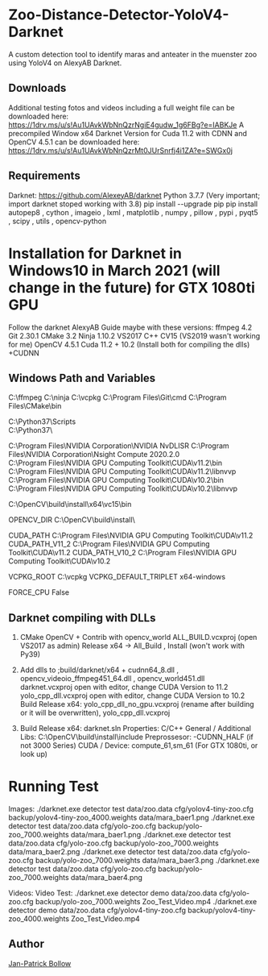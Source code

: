 # Zoo-Distance-Detector-YoloV4-Darknet
A custom detection tool to identify maras and anteater in the muenster zoo using YoloV4 on AlexyAB Darknet.

## Downloads
Additional testing fotos and videos including a full weight file can be downloaded here: https://1drv.ms/u/s!Au1UAvkWbNnQzrNgiE4gudw_1g6FBg?e=IABKJe
A precompiled Window x64 Darknet Version for Cuda 11.2 with CDNN and OpenCV 4.5.1 can be downloaded here: https://1drv.ms/u/s!Au1UAvkWbNnQzrMt0JUrSnrfj4i1ZA?e=SWGx0j



## Requirements
Darknet: https://github.com/AlexeyAB/darknet
Python 3.7.7 (Very important; import darknet stoped working with 3.8)
    pip install --upgrade pip
    pip install autopep8 , cython , imageio , lxml , matplotlib , numpy , pillow , pypi , pyqt5 , scipy , utils , opencv-python    



# Installation for Darknet in Windows10 in March 2021 (will change in the future) for GTX 1080ti GPU
Follow the darknet AlexyAB Guide maybe with these versions:
  ffmpeg 4.2
  Git 2.30.1
  CMake 3.2
  Ninja 1.10.2
  VS2017 C++ CV15 (VS2019 wasn't working for me)
  OpenCV 4.5.1
  Cuda 11.2 + 10.2 (Install both for compiling the dlls)
  +CUDNN


## Windows Path and Variables

C:\ffmpeg
C:\ninja
C:\vcpkg
C:\Program Files\Git\cmd
C:\Program Files\CMake\bin

C:\Python37\Scripts\
C:\Python37\

C:\Program Files\NVIDIA Corporation\NVIDIA NvDLISR
C:\Program Files\NVIDIA Corporation\Nsight Compute 2020.2.0\
C:\Program Files\NVIDIA GPU Computing Toolkit\CUDA\v11.2\bin
C:\Program Files\NVIDIA GPU Computing Toolkit\CUDA\v11.2\libnvvp
C:\Program Files\NVIDIA GPU Computing Toolkit\CUDA\v10.2\bin
C:\Program Files\NVIDIA GPU Computing Toolkit\CUDA\v10.2\libnvvp

C:\OpenCV\build\install\x64\vc15\bin

OPENCV_DIR C:\OpenCV\build\install\

CUDA_PATH C:\Program Files\NVIDIA GPU Computing Toolkit\CUDA\v11.2
	CUDA_PATH_V11_2 C:\Program Files\NVIDIA GPU Computing Toolkit\CUDA\v11.2
	CUDA_PATH_V10_2 C:\Program Files\NVIDIA GPU Computing Toolkit\CUDA\v10.2
	
VCPKG_ROOT C:\vcpkg
VCPKG_DEFAULT_TRIPLET x64-windows

FORCE_CPU False




## Darknet compiling with DLLs

1.  CMake OpenCV + Contrib with opencv_world
	    ALL_BUILD.vcxproj (open VS2017 as admin) Release x64 -> All_Build , Install (won't work with Py39)
	
2.  Add dlls to ;build/darknet/x64 + cudnn64_8.dll , opencv_videoio_ffmpeg451_64.dll , opencv_world451.dll		
	  darknet.vcxproj open with editor, change CUDA Version to 11.2
    yolo_cpp_dll.vcxproj open with editor, change CUDA Version to 10.2
    Build Release x64: yolo_cpp_dll_no_gpu.vcxproj (rename after building or it will be overwritten), yolo_cpp_dll.vcxproj	

3.  Build Release x64: darknet.sln
    Properties: 
      C/C++ General / Additional Libs: C:\OpenCV\build\install\include
      Preprossesor: -CUDNN_HALF (if not 3000 Series)
      CUDA / Device: compute_61,sm_61 (For GTX 1080ti, or look up)
      
      
  
# Running Test

Images:
./darknet.exe detector test data/zoo.data cfg/yolov4-tiny-zoo.cfg backup/yolov4-tiny-zoo_4000.weights data/mara_baer1.png
./darknet.exe detector test data/zoo.data cfg/yolo-zoo.cfg backup/yolo-zoo_7000.weights data/mara_baer1.png
./darknet.exe detector test data/zoo.data cfg/yolo-zoo.cfg backup/yolo-zoo_7000.weights data/mara_baer2.png
./darknet.exe detector test data/zoo.data cfg/yolo-zoo.cfg backup/yolo-zoo_7000.weights data/mara_baer3.png
./darknet.exe detector test data/zoo.data cfg/yolo-zoo.cfg backup/yolo-zoo_7000.weights data/mara_baer4.png

Videos:
Video Test:
./darknet.exe detector demo data/zoo.data cfg/yolo-zoo.cfg backup/yolo-zoo_7000.weights Zoo_Test_Video.mp4
./darknet.exe detector demo data/zoo.data cfg/yolov4-tiny-zoo.cfg backup/yolov4-tiny-zoo_4000.weights Zoo_Test_Video.mp4



## Author
[Jan-Patrick Bollow](https://github.com/JBollow)
